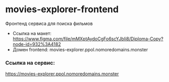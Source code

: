 # movies-explorer-frontend
Фронтенд сервиса для поиска фильмов

- Ссылка на макет: https://www.figma.com/file/mMXptAydoCgFo6scYJbIi8/Diploma-Copy?node-id=932%3A4182
- Домен frontend: movies-explorer.ppol.nomoredomains.monster

### Ссылка на сервис: 
https://movies-explorer.ppol.nomoredomains.monster
